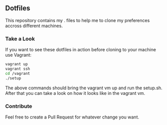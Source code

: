 ## Dotfiles

This repository contains my . files to help me to clone my preferences accross different machines.

### Take a Look

If you want to see these dotfiles in action before cloning to your machine use
Vagrant:

```sh
vagrant up
vagrant ssh
cd /vagrant
./setup
```

The above commands should bring the vagrant vm up and run the setup.sh. After
that you can take a look on how it looks like in the vagrant vm.

### Contribute

Feel free to create a Pull Request for whatever change you want.
